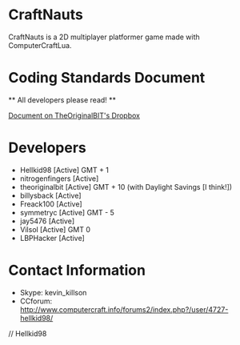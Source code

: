 CraftNauts
==========

CraftNauts is a 2D multiplayer platformer game made with ComputerCraftLua.

Coding Standards Document
=========================
** All developers please read! **

[Document on TheOriginalBIT's Dropbox](https://dl.dropboxusercontent.com/u/79980709/Coding%20Standards.pdf)

Developers
========================
- Hellkid98       [Active] GMT + 1
- nitrogenfingers [Active]
- theoriginalbit  [Active] GMT + 10 (with Daylight Savings [I think!])
- billysback      [Active]
- Freack100       [Active]
- symmetryc       [Active] GMT - 5
- jay5476         [Active]
- Vilsol          [Active] GMT 0
- LBPHacker       [Active]

Contact Information
=========================
- Skype: kevin_killson
- CCforum: http://www.computercraft.info/forums2/index.php?/user/4727-hellkid98/

// Hellkid98
